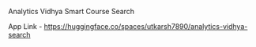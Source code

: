 Analytics Vidhya 
Smart Course Search


App Link - https://huggingface.co/spaces/utkarsh7890/analytics-vidhya-search
